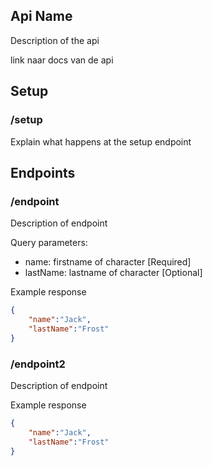 ## Api Name
Description of the api

link naar docs van de api

## Setup
### /setup
Explain what happens at the setup endpoint

## Endpoints
### /endpoint
Description of endpoint

Query parameters:
 - name: firstname of character [Required]
 - lastName: lastname of character [Optional]

Example response
```json
{
    "name":"Jack",
    "lastName":"Frost"
}
```

### /endpoint2
Description of endpoint

Example response
```json
{
    "name":"Jack",
    "lastName":"Frost"
}
```